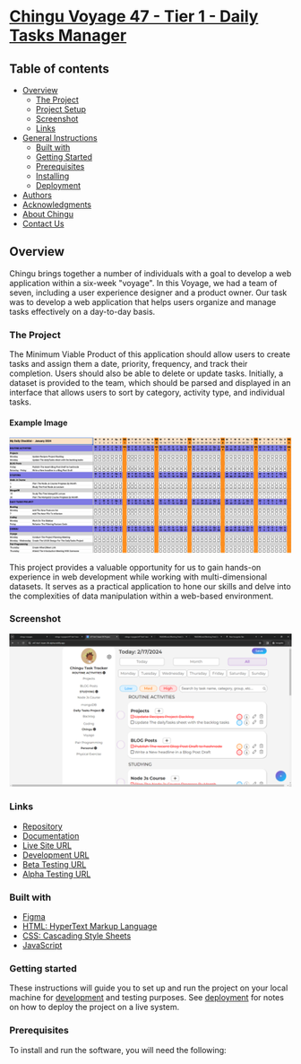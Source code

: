 # [Chingu Voyage 47 - Tier 1 - Daily Tasks Manager](https://github.com/chingu-voyages/v47-tier1-team-04)

## Table of contents

- [Overview](#overview)
  - [The Project](#the-project)
  - [Project Setup](#project-setup)
  - [Screenshot](#screenshot)
  - [Links](#links)
- [General Instructions](#general-instructions)
  - [Built with](#built-with)
  - [Getting Started](#getting-started)
  - [Prerequisites](#prerequisites)
  - [Installing](#installing)
  - [Deployment](#deployment)
- [Authors](#authors)
- [Acknowledgments](#acknowledgments)
- [About Chingu](#about-chingu)
- [Contact Us](#contact-us)

## Overview

Chingu brings together a number of individuals with a goal to develop a web application within a six-week "voyage". In this Voyage, we had a team of seven, including a user experience designer and a product owner. Our task was to develop a web application that helps users organize and manage tasks effectively on a day-to-day basis.

### The Project

The Minimum Viable Product of this application should allow users to create tasks and assign them a date, priority, frequency, and track their completion. Users should also be able to delete or update tasks. Initially, a dataset is provided to the team, which should be parsed and displayed in an interface that allows users to sort by category, activity type, and individual tasks.

#### Example Image

![Example daily task productivity tool](./assets/daily_productivity_sample_ui.png)

This project provides a valuable opportunity for us to gain hands-on experience in web development while working with multi-dimensional datasets. It serves as a practical application to hone our skills and delve into the complexities of data manipulation within a web-based environment.

### Screenshot

![Screenshot of the application](./assets/screenshot.png)

### Links

- [Repository](https://github.com/chingu-voyages/v47-tier1-team-04)
- [Documentation](https://chingu-voyages.github.io/v47-tier1-team-04/)
- [Live Site URL](https://v47-tier1-team-04.netlify.app/)
- [Development URL](https://v47-tier1-team-04-dev.netlify.app/)
- [Beta Testing URL](https://v47-tier1-team-04-beta.netlify.app/)
- [Alpha Testing URL](https://v47-tier1-team-04-alpha.netlify.app/)

### Built with

- [Figma](https://www.figma.com/proto/2meMrjvZwr4FjPYGJsxryo/Chingu-Voyage-47?node-id=91-34&starting-point-node-id=91%3A34&show-proto-sidebar=1&mode=design&t=V6RzzKbhLvmLFLsz-1)
- [HTML: HyperText Markup Language](https://developer.mozilla.org/en-US/docs/Web/HTML)
- [CSS: Cascading Style Sheets](https://developer.mozilla.org/en-US/docs/Web/CSS)
- [JavaScript](https://developer.mozilla.org/en-US/docs/Web/javascript)

### Getting started

These instructions will guide you to set up and run the project on your local machine for [development](#developing) and testing purposes. See [deployment](#deployment) for notes on how to deploy the project on a live system.

### Prerequisites

To install and run the software, you will need the following:
